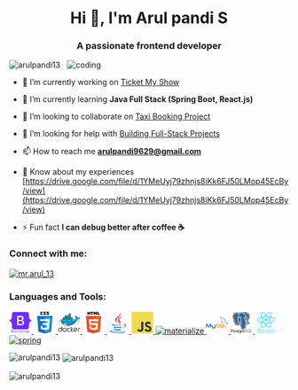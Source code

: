 <h1 align="center">Hi 👋, I'm Arul pandi S</h1>
<h3 align="center">A passionate frontend developer</h3>

<img align="right" alt="coding" width="400" src="https://miro.medium.com/v2/resize:fit:1400/1*VMmvImch6VU5pc2VktY1uw.gif">

<p align="left"> <img src="https://komarev.com/ghpvc/?username=arulpandi13&label=Profile%20views&color=0e75b6&style=flat" alt="arulpandi13" /> </p>

- 🔭 I’m currently working on [Ticket My Show](https://github.com/Arulpandi13/Ticket-My-Show.git)

- 🌱 I’m currently learning **Java Full Stack (Spring Boot, React.js)**

- 👯 I’m looking to collaborate on [Taxi Booking Project](https://github.com/Arulpandi13/Taxi-Project.git)

- 🤝 I’m looking for help with [Building Full-Stack Projects](https://github.com/Arulpandi13)

- 📫 How to reach me **arulpandi9629@gmail.com**

- 📄 Know about my experiences [https://drive.google.com/file/d/1YMeUyj79zhnjs8iKk6FJ50LMop45EcBy/view](https://drive.google.com/file/d/1YMeUyj79zhnjs8iKk6FJ50LMop45EcBy/view)

- ⚡ Fun fact **I can debug better after coffee ☕**

<h3 align="left">Connect with me:</h3>
<p align="left">
<a href="https://instagram.com/mr.arul_13" target="blank"><img align="center" src="https://raw.githubusercontent.com/rahuldkjain/github-profile-readme-generator/master/src/images/icons/Social/instagram.svg" alt="mr.arul_13" height="30" width="40" /></a>
</p>

<h3 align="left">Languages and Tools:</h3>
<p align="left"> <a href="https://getbootstrap.com" target="_blank" rel="noreferrer"> <img src="https://raw.githubusercontent.com/devicons/devicon/master/icons/bootstrap/bootstrap-plain-wordmark.svg" alt="bootstrap" width="40" height="40"/> </a> <a href="https://www.w3schools.com/css/" target="_blank" rel="noreferrer"> <img src="https://raw.githubusercontent.com/devicons/devicon/master/icons/css3/css3-original-wordmark.svg" alt="css3" width="40" height="40"/> </a> <a href="https://www.docker.com/" target="_blank" rel="noreferrer"> <img src="https://raw.githubusercontent.com/devicons/devicon/master/icons/docker/docker-original-wordmark.svg" alt="docker" width="40" height="40"/> </a> <a href="https://www.w3.org/html/" target="_blank" rel="noreferrer"> <img src="https://raw.githubusercontent.com/devicons/devicon/master/icons/html5/html5-original-wordmark.svg" alt="html5" width="40" height="40"/> </a> <a href="https://www.java.com" target="_blank" rel="noreferrer"> <img src="https://raw.githubusercontent.com/devicons/devicon/master/icons/java/java-original.svg" alt="java" width="40" height="40"/> </a> <a href="https://developer.mozilla.org/en-US/docs/Web/JavaScript" target="_blank" rel="noreferrer"> <img src="https://raw.githubusercontent.com/devicons/devicon/master/icons/javascript/javascript-original.svg" alt="javascript" width="40" height="40"/> </a> <a href="https://materializecss.com/" target="_blank" rel="noreferrer"> <img src="https://raw.githubusercontent.com/prplx/svg-logos/5585531d45d294869c4eaab4d7cf2e9c167710a9/svg/materialize.svg" alt="materialize" width="40" height="40"/> </a> <a href="https://www.mysql.com/" target="_blank" rel="noreferrer"> <img src="https://raw.githubusercontent.com/devicons/devicon/master/icons/mysql/mysql-original-wordmark.svg" alt="mysql" width="40" height="40"/> </a> <a href="https://www.postgresql.org" target="_blank" rel="noreferrer"> <img src="https://raw.githubusercontent.com/devicons/devicon/master/icons/postgresql/postgresql-original-wordmark.svg" alt="postgresql" width="40" height="40"/> </a> <a href="https://reactjs.org/" target="_blank" rel="noreferrer"> <img src="https://raw.githubusercontent.com/devicons/devicon/master/icons/react/react-original-wordmark.svg" alt="react" width="40" height="40"/> </a> <a href="https://spring.io/" target="_blank" rel="noreferrer"> <img src="https://www.vectorlogo.zone/logos/springio/springio-icon.svg" alt="spring" width="40" height="40"/> </a> </p>

<p><img align="left" src="https://github-readme-stats.vercel.app/api/top-langs?username=arulpandi13&show_icons=true&locale=en&layout=compact" alt="arulpandi13" /></p>

<p>&nbsp;<img align="center" src="https://github-readme-stats.vercel.app/api?username=arulpandi13&show_icons=true&locale=en" alt="arulpandi13" /></p>

<p><img align="center" src="https://github-readme-streak-stats.herokuapp.com/?user=arulpandi13&" alt="arulpandi13" /></p>
